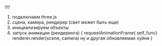 !!!!
1) подключаем three.js
2) сцена, камера, рендерер (свет может быть еще)
3) инициализируем объекты
4) запуск анимации (рендеринга) {
	requestAnimationFrame( self_func) 
	renderer.render(scene, camera)
	ну и другая обновляемая хуйня
}